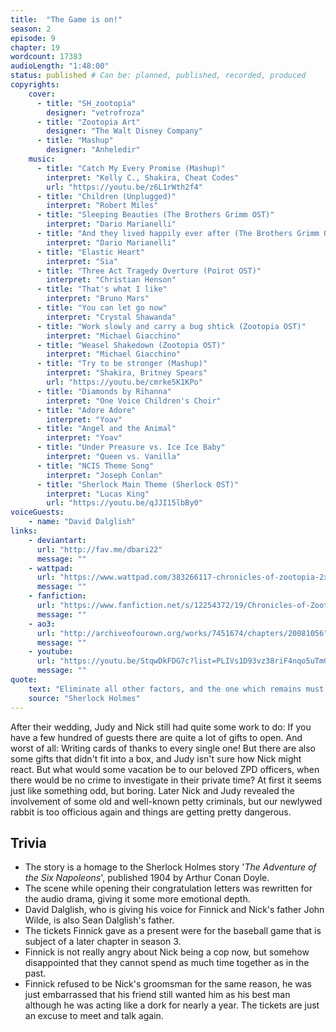 ```yaml
---
title:  "The Game is on!"
season: 2
episode: 9
chapter: 19
wordcount: 17383
audioLength: "1:48:00"
status: published # Can be: planned, published, recorded, produced
copyrights:
    cover:
      - title: "SH_zootopia"
        designer: "vetrofroza"
      - title: "Zootopia Art"
        designer: "The Walt Disney Company"
      - title: "Mashup"
        designer: "Anheledir"
    music:
      - title: "Catch My Every Promise (Mashup)"
        interpret: "Kelly C., Shakira, Cheat Codes"
        url: "https://youtu.be/z6L1rWth2f4"
      - title: "Children (Unplugged)"
        interpret: "Robert Miles"
      - title: "Sleeping Beauties (The Brothers Grimm OST)"
        interpret: "Dario Marianelli"
      - title: "And they lived happily ever after (The Brothers Grimm OST)"
        interpret: "Dario Marianelli"
      - title: "Elastic Heart"
        interpret: "Sia"
      - title: "Three Act Tragedy Overture (Poirot OST)"
        interpret: "Christian Henson"
      - title: "That's what I like"
        interpret: "Bruno Mars"
      - title: "You can let go now"
        interpret: "Crystal Shawanda"
      - title: "Work slowly and carry a bug shtick (Zootopia OST)"
        interpret: "Michael Giacchino"
      - title: "Weasel Shakedown (Zootopia OST)"
        interpret: "Michael Giacchino"
      - title: "Try to be stronger (Mashup)"
        interpret: "Shakira, Britney Spears"
        url: "https://youtu.be/cmrke5K1KPo"
      - title: "Diamonds by Rihanna"
        interpret: "One Voice Children's Choir"
      - title: "Adore Adore"
        interpret: "Yoav"
      - title: "Angel and the Animal"
        interpret: "Yoav"
      - title: "Under Preasure vs. Ice Ice Baby"
        interpret: "Queen vs. Vanilla"
      - title: "NCIS Theme Song"
        interpret: "Joseph Conlan"
      - title: "Sherlock Main Theme (Sherlock OST)"
        interpret: "Lucas King"
        url: "https://youtu.be/qJJI15lbBy0"
voiceGuests:
    - name: "David Dalglish"
links:
    - deviantart:
      url: "http://fav.me/dbari22"
      message: ""
    - wattpad:
      url: "https://www.wattpad.com/383266117-chronicles-of-zootopia-2x09-the-game-is-on"
      message: ""
    - fanfiction:
      url: "https://www.fanfiction.net/s/12254372/19/Chronicles-of-Zootopia"
      message: ""
    - ao3:
      url: "http://archiveofourown.org/works/7451674/chapters/20081056"
      message: ""
    - youtube:
      url: "https://youtu.be/StqwDkFDG7c?list=PLIVs1D93vz38riF4nqo5uTmGpoU1yWeko"
      message: ""
quote:
    text: "Eliminate all other factors, and the one which remains must be the truth."
    source: "Sherlock Holmes"
---
```

After their wedding, Judy and Nick still had quite some work to do: If you have a few hundred of guests there are quite a lot of gifts to open. And worst of all: Writing cards of thanks to every single one! But there are also some gifts that didn't fit into a box, and Judy isn't sure how Nick might react. But what would some vacation be to our beloved ZPD officers, when there would be no crime to investigate in their private time? At first it seems just like something odd, but boring. Later Nick and Judy revealed the involvement of some old and well-known petty criminals, but our newlywed rabbit is too officious again and things are getting pretty dangerous.

## Trivia
 * The story is a homage to the Sherlock Holmes story '_The Adventure of the Six Napoleons_', published 1904 by Arthur Conan Doyle.
 * The scene while opening their congratulation letters was rewritten for the audio drama, giving it some more emotional depth.
 * David Dalglish, who is giving his voice for Finnick and Nick's father John Wilde, is also Sean Dalglish's father.
 * The tickets Finnick gave as a present were for the baseball game that is subject of a later chapter in season 3.
 * Finnick is not really angry about Nick being a cop now, but somehow disappointed that they cannot spend as much time together as in the past.
 * Finnick refused to be Nick's groomsman for the same reason, he was just embarrassed that his friend still wanted him as his best man although he was acting like a dork for nearly a year. The tickets are just an excuse to meet and talk again.